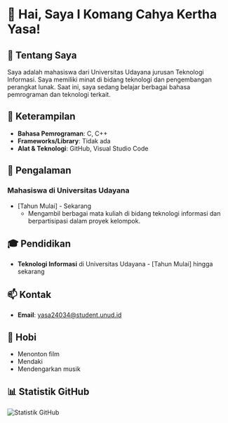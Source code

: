 # 👋 Hai, Saya I Komang Cahya Kertha Yasa!

## 🌱 Tentang Saya
Saya adalah mahasiswa dari Universitas Udayana jurusan Teknologi Informasi. Saya memiliki minat di bidang teknologi dan pengembangan perangkat lunak. Saat ini, saya sedang belajar berbagai bahasa pemrograman dan teknologi terkait.

## 💼 Keterampilan
- **Bahasa Pemrograman**: C, C++
- **Frameworks/Library**: Tidak ada
- **Alat & Teknologi**: GitHub, Visual Studio Code

## 🚀 Pengalaman
### Mahasiswa di Universitas Udayana
* [Tahun Mulai] - Sekarang
  - Mengambil berbagai mata kuliah di bidang teknologi informasi dan berpartisipasi dalam proyek kelompok.

## 🎓 Pendidikan
- **Teknologi Informasi** di Universitas Udayana - [Tahun Mulai] hingga sekarang

## 📫 Kontak
- **Email**: yasa24034@student.unud.id

## 🎯 Hobi
- Menonton film
- Mendaki
- Mendengarkan musik

## 📊 Statistik GitHub
![Statistik GitHub](https://github-readme-stats.vercel.app/api?username=[kerthayasa]&show_icons=true&theme=radical)
